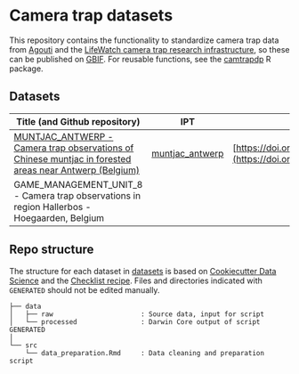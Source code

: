 # Camera trap datasets

This repository contains the functionality to standardize camera trap data from [Agouti](https://agouti.eu) and the [LifeWatch camera trap research infrastructure](https://www.lifewatch.be/bio-logging-and-camera-trapping-services), so these can be published on [GBIF](https://www.gbif.org/). For reusable functions, see the [camtrapdp](https://inbo.github.io/camtrapdp) R package.

## Datasets

Title (and Github repository) | IPT | GBIF
-- | -- | --
[MUNTJAC_ANTWERP - Camera trap observations of Chinese muntjac in forested areas near Antwerp (Belgium)](https://github.com/inbo/camera-trap-datasets/tree/main/datasets/MUNTJAC_ANTWERP) | [muntjac_antwerp](https://ipt.inbo.be/resource?r=muntjac_antwerp) | [https://doi.org/10.15468/pequ4z](https://doi.org/10.15468/gn87d6)
GAME_MANAGEMENT_UNIT_8 - Camera trap observations in region Hallerbos - Hoegaarden, Belgium | |

## Repo structure

The structure for each dataset in [datasets](datasets) is based on [Cookiecutter Data Science](http://drivendata.github.io/cookiecutter-data-science/) and the [Checklist recipe](https://github.com/trias-project/checklist-recipe). Files and directories indicated with `GENERATED` should not be edited manually.

```
├── data
│   ├── raw                      : Source data, input for script
│   └── processed                : Darwin Core output of script GENERATED
│
└── src
    └── data_preparation.Rmd     : Data cleaning and preparation script
```
